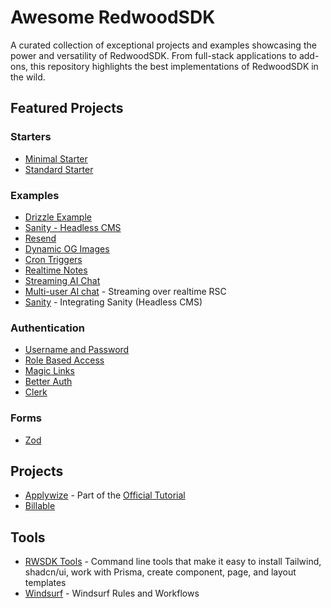 # Awesome RedwoodSDK

A curated collection of exceptional projects and examples showcasing the power and versatility of RedwoodSDK. From full-stack applications to add-ons, this repository highlights the best implementations of RedwoodSDK in the wild.

## Featured Projects

### Starters
- [Minimal Starter](https://github.com/redwoodjs/sdk/tree/main/starters/minimal)
- [Standard Starter](https://github.com/redwoodjs/sdk/tree/main/starters/standard)

### Examples
- [Drizzle Example](https://github.com/redwoodjs/example-drizzle)
- [Sanity - Headless CMS](https://github.com/ahaywood/example-sanity)
- [Resend](https://github.com/ahaywood/email-kitchen)
- [Dynamic OG Images](https://github.com/ahaywood/og-kitchen/tree/main/dynamic-og-images)
- [Cron Triggers](https://github.com/ahaywood/cron-kitchen)
- [Realtime Notes](https://github.com/redwoodjs/example-realtime-notes)
- [Streaming AI Chat](https://github.com/redwoodjs/example-streaming-ai-chat)
- [Multi-user AI chat](https://github.com/jldec/agents-chat) - Streaming over realtime RSC
- [Sanity](https://github.com/ahaywood/example-sanity) - Integrating Sanity (Headless CMS)


### Authentication
- [Username and Password](https://github.com/ahaywood/auth-kitchen/tree/main/username-password)
- [Role Based Access](https://github.com/ahaywood/auth-kitchen/tree/main/role-based-access)
- [Magic Links](https://github.com/ahaywood/auth-kitchen/tree/main/magic-links)
- [Better Auth](https://github.com/harshil1712/rwsdk-better-auth-prisma)
- [Clerk](https://github.com/wobsoriano/redwood-clerk)

### Forms
- [Zod](https://github.com/ahaywood/form-kitchen/tree/main/zod)

## Projects
- [Applywize](https://github.com/redwoodjs/applywize/tree/main/finished) - Part of the [Official Tutorial](https://docs.rwsdk.com/tutorial/full-stack-app/setup/)
- [Billable](https://github.com/redwoodjs/example-billable)

## Tools
- [RWSDK Tools](https://github.com/ahaywood/rwsdk-tools) - Command line tools that make it easy to install Tailwind, shadcn/ui, work with Prisma, create component, page, and layout templates
- [Windsurf](https://github.com/ahaywood/example-windsurf) - Windsurf Rules and Workflows
